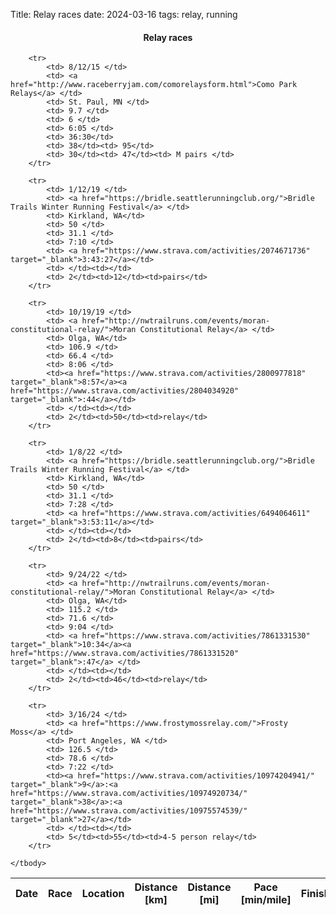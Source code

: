 Title: Relay races
date: 2024-03-16
tags: relay, running

<html xmlns="http://www.w3.org/1999/xhtml" xml:lang="en" lang="en">
    <head>
    <script type="text/javascript" src="extra/tablesort.js"></script>
    <link href="extra/racelist.css" rel="stylesheet" type="text/css" />
    <title>Race list</title>
    <meta name="description" content="race list results">
    </head>
<body>

<h4 align=center> Relay races </h4>
<table cellspacing=1 id="relaytable" width=1200 class="sortable-onload-0 rowstyle-alt">
        <thead>
            <tr><b>
                <th class="sortable-date"> <b>Date </th>
                <th class="sortable-text"> <b>Race </th>
                <th class="sortable-text"> <b>Location  </th>
                <th class="sortable-numeric"> <b>Distance [km] </th>
                <th class="sortable-numeric"> <b>Distance [mi] </th>
                <th class="sortable-numeric"> <b>Pace [min/mile]</th>
                <th class="sortable-text"> <b>Finish </th>
                <th class="sortable-numeric"> <b>Place  </th>
                <th class="sortable-numeric"> <b>(Overall)  </th>
                <th class="sortable-numeric"> <b>Place  </th>
                <th class="sortable-numeric"> <b>(Division)  </th>
                <th class="sortable-numeric"> <b> Division </th>
            </b></tr>
        </thead>
    <tbody>

        <tr>
            <td> 8/12/15 </td>
            <td> <a href="http://www.raceberryjam.com/comorelaysform.html">Como Park Relays</a> </td>
            <td> St. Paul, MN </td>
            <td> 9.7 </td>
            <td> 6 </td>
            <td> 6:05 </td>
            <td> 36:30</td>
            <td> 38</td><td> 95</td>
            <td> 30</td><td> 47</td><td> M pairs </td>
        </tr>

        <tr>
            <td> 1/12/19 </td>
            <td> <a href="https://bridle.seattlerunningclub.org/">Bridle Trails Winter Running Festival</a> </td>
            <td> Kirkland, WA</td>
            <td> 50 </td>
            <td> 31.1 </td>
            <td> 7:10 </td>
            <td> <a href="https://www.strava.com/activities/2074671736" target="_blank">3:43:27</a></td>
            <td> </td><td></td>
            <td> 2</td><td>12</td><td>pairs</td>
        </tr>

        <tr>
            <td> 10/19/19 </td>
            <td> <a href="http://nwtrailruns.com/events/moran-constitutional-relay/">Moran Constitutional Relay</a> </td>
            <td> Olga, WA</td>
            <td> 106.9 </td>
            <td> 66.4 </td>
            <td> 8:06 </td>
            <td><a href="https://www.strava.com/activities/2800977818" target="_blank">8:57</a><a href="https://www.strava.com/activities/2804034920" target="_blank">:44</a></td>
            <td> </td><td></td>
            <td> 2</td><td>50</td><td>relay</td>
        </tr>

        <tr>
            <td> 1/8/22 </td>
            <td> <a href="https://bridle.seattlerunningclub.org/">Bridle Trails Winter Running Festival</a> </td>
            <td> Kirkland, WA</td>
            <td> 50 </td>
            <td> 31.1 </td>
            <td> 7:28 </td>
            <td> <a href="https://www.strava.com/activities/6494064611" target="_blank">3:53:11</a></td>
            <td> </td><td></td>
            <td> 2</td><td>8</td><td>pairs</td>
        </tr>

        <tr>
            <td> 9/24/22 </td>
            <td> <a href="http://nwtrailruns.com/events/moran-constitutional-relay/">Moran Constitutional Relay</a> </td>
            <td> Olga, WA</td>
            <td> 115.2 </td>
            <td> 71.6 </td>
            <td> 9:04 </td>
            <td> <a href="https://www.strava.com/activities/7861331530" target="_blank">10:34</a><a href="https://www.strava.com/activities/7861331520" target="_blank">:47</a> </td>
            <td> </td><td></td>
            <td> 2</td><td>46</td><td>relay</td>
        </tr>

        <tr>
            <td> 3/16/24 </td>
            <td> <a href="https://www.frostymossrelay.com/">Frosty Moss</a> </td>
            <td> Port Angeles, WA </td>
            <td> 126.5 </td>
            <td> 78.6 </td>
            <td> 7:22 </td>
            <td><a href="https://www.strava.com/activities/10974204941/" target="_blank">9</a>:<a href="https://www.strava.com/activities/10974920734/" target="_blank">38</a>:<a href="https://www.strava.com/activities/10975574539/" target="_blank">27</a></td>
            <td> </td><td></td>
            <td> 5</td><td>55</td><td>4-5 person relay</td>
        </tr>

    </tbody>
</table>


</body>
</html>

